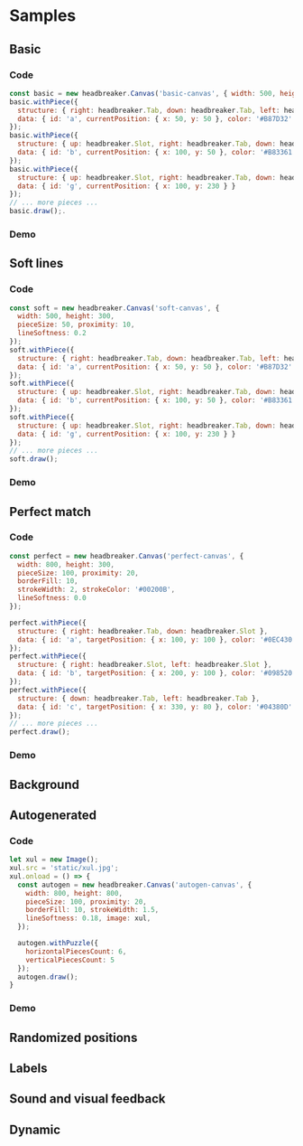 <script src="js/headbreaker.js"></script>

# Samples

## Basic

### Code

```javascript
const basic = new headbreaker.Canvas('basic-canvas', { width: 500, height: 300, pieceSize: 50, proximity: 10 });
basic.withPiece({
  structure: { right: headbreaker.Tab, down: headbreaker.Tab, left: headbreaker.Slot },
  data: { id: 'a', currentPosition: { x: 50, y: 50 }, color: '#B87D32' }
});
basic.withPiece({
  structure: { up: headbreaker.Slot, right: headbreaker.Tab, down: headbreaker.Tab, left: headbreaker.Slot },
  data: { id: 'b', currentPosition: { x: 100, y: 50 }, color: '#B83361' }
});
basic.withPiece({
  structure: { up: headbreaker.Slot, right: headbreaker.Tab, down: headbreaker.Slot, left: headbreaker.Tab },
  data: { id: 'g', currentPosition: { x: 100, y: 230 } }
});
// ... more pieces ...
basic.draw();.
```

### Demo

<div id="basic-canvas">
</div>


## Soft lines

### Code

```javascript
const soft = new headbreaker.Canvas('soft-canvas', {
  width: 500, height: 300,
  pieceSize: 50, proximity: 10,
  lineSoftness: 0.2
});
soft.withPiece({
  structure: { right: headbreaker.Tab, down: headbreaker.Tab, left: headbreaker.Slot },
  data: { id: 'a', currentPosition: { x: 50, y: 50 }, color: '#B87D32' }
});
soft.withPiece({
  structure: { up: headbreaker.Slot, right: headbreaker.Tab, down: headbreaker.Tab, left: headbreaker.Slot },
  data: { id: 'b', currentPosition: { x: 100, y: 50 }, color: '#B83361' }
});
soft.withPiece({
  structure: { up: headbreaker.Slot, right: headbreaker.Tab, down: headbreaker.Slot, left: headbreaker.Tab },
  data: { id: 'g', currentPosition: { x: 100, y: 230 } }
});
// ... more pieces ...
soft.draw();
```

### Demo

<div id="soft-canvas">
</div>


## Perfect match

### Code

```javascript
const perfect = new headbreaker.Canvas('perfect-canvas', {
  width: 800, height: 300,
  pieceSize: 100, proximity: 20,
  borderFill: 10,
  strokeWidth: 2, strokeColor: '#00200B',
  lineSoftness: 0.0
});

perfect.withPiece({
  structure: { right: headbreaker.Tab, down: headbreaker.Slot },
  data: { id: 'a', targetPosition: { x: 100, y: 100 }, color: '#0EC430' }
});
perfect.withPiece({
  structure: { right: headbreaker.Slot, left: headbreaker.Slot },
  data: { id: 'b', targetPosition: { x: 200, y: 100 }, color: '#098520' }
});
perfect.withPiece({
  structure: { down: headbreaker.Tab, left: headbreaker.Tab },
  data: { id: 'c', targetPosition: { x: 330, y: 80 }, color: '#04380D' }
});
// ... more pieces ...
perfect.draw();
```


### Demo

<div id="perfect-canvas">
</div>

## Background

<div id="background-canvas">
</div>

## Autogenerated

### Code

```javascript
let xul = new Image();
xul.src = 'static/xul.jpg';
xul.onload = () => {
  const autogen = new headbreaker.Canvas('autogen-canvas', {
    width: 800, height: 800,
    pieceSize: 100, proximity: 20,
    borderFill: 10, strokeWidth: 1.5,
    lineSoftness: 0.18, image: xul,
  });

  autogen.withPuzzle({
    horizontalPiecesCount: 6,
    verticalPiecesCount: 5
  });
  autogen.draw();
}
```

### Demo

<div id="autogen-canvas">
</div>

## Randomized positions

<div id="randomized-canvas">
</div>

## Labels

<div id="labels-canvas">
</div>

## Sound and visual feedback

<div id="sound-canvas">
</div>

## Dynamic

<div id="dynamic-canvas">
</div>

<script src="js/demo.js"></script>

